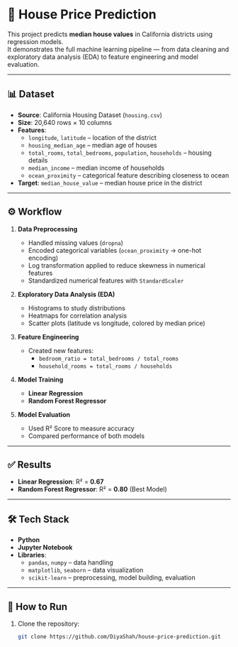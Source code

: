 # 🏡 House Price Prediction

This project predicts **median house values** in California districts using regression models.  
It demonstrates the full machine learning pipeline — from data cleaning and exploratory data analysis (EDA) to feature engineering and model evaluation.  

---

## 📊 Dataset
- **Source**: California Housing Dataset (`housing.csv`)  
- **Size**: 20,640 rows × 10 columns  
- **Features**:
  - `longitude`, `latitude` – location of the district
  - `housing_median_age` – median age of houses
  - `total_rooms`, `total_bedrooms`, `population`, `households` – housing details
  - `median_income` – median income of households
  - `ocean_proximity` – categorical feature describing closeness to ocean
- **Target**: `median_house_value` – median house price in the district

---

## ⚙️ Workflow
1. **Data Preprocessing**
   - Handled missing values (`dropna`)
   - Encoded categorical variables (`ocean_proximity` → one-hot encoding)
   - Log transformation applied to reduce skewness in numerical features
   - Standardized numerical features with `StandardScaler`

2. **Exploratory Data Analysis (EDA)**
   - Histograms to study distributions  
   - Heatmaps for correlation analysis  
   - Scatter plots (latitude vs longitude, colored by median price)

3. **Feature Engineering**
   - Created new features:
     - `bedroom_ratio = total_bedrooms / total_rooms`
     - `household_rooms = total_rooms / households`

4. **Model Training**
   - **Linear Regression**
   - **Random Forest Regressor**

5. **Model Evaluation**
   - Used R² Score to measure accuracy
   - Compared performance of both models

---

## ✅ Results
- **Linear Regression**: R² = **0.67**  
- **Random Forest Regressor**: R² = **0.80** (Best Model)  

---

## 🛠️ Tech Stack
- **Python**
- **Jupyter Notebook**
- **Libraries**:
  - `pandas`, `numpy` – data handling
  - `matplotlib`, `seaborn` – data visualization
  - `scikit-learn` – preprocessing, model building, evaluation

---

## 🚀 How to Run
1. Clone the repository:
   ```bash
   git clone https://github.com/DiyaShah/house-price-prediction.git
